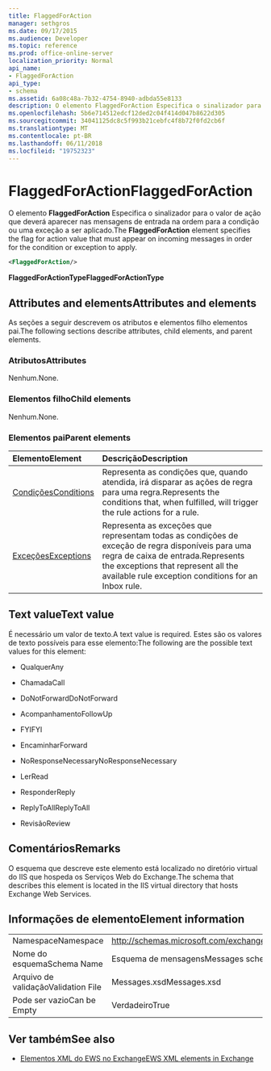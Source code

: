 ```yaml
---
title: FlaggedForAction
manager: sethgros
ms.date: 09/17/2015
ms.audience: Developer
ms.topic: reference
ms.prod: office-online-server
localization_priority: Normal
api_name:
- FlaggedForAction
api_type:
- schema
ms.assetid: 6a08c48a-7b32-4754-8940-adbda55e8133
description: O elemento FlaggedForAction Especifica o sinalizador para o valor de ação que deverá aparecer nas mensagens de entrada na ordem para a condição ou uma exceção a ser aplicado.
ms.openlocfilehash: 5b6e714512edcf12ded2c04f414d047b8622d305
ms.sourcegitcommit: 34041125dc8c5f993b21cebfc4f8b72f0fd2cb6f
ms.translationtype: MT
ms.contentlocale: pt-BR
ms.lasthandoff: 06/11/2018
ms.locfileid: "19752323"
---
```

# <a name="flaggedforaction"></a><span data-ttu-id="1426e-103">FlaggedForAction</span><span class="sxs-lookup"><span data-stu-id="1426e-103">FlaggedForAction</span></span>

<span data-ttu-id="1426e-104">O elemento **FlaggedForAction** Especifica o sinalizador para o valor de ação que deverá aparecer nas mensagens de entrada na ordem para a condição ou uma exceção a ser aplicado.</span><span class="sxs-lookup"><span data-stu-id="1426e-104">The **FlaggedForAction** element specifies the flag for action value that must appear on incoming messages in order for the condition or exception to apply.</span></span> 
  
```XML
<FlaggedForAction/>
```

 <span data-ttu-id="1426e-105">**FlaggedForActionType**</span><span class="sxs-lookup"><span data-stu-id="1426e-105">**FlaggedForActionType**</span></span>
## <a name="attributes-and-elements"></a><span data-ttu-id="1426e-106">Attributes and elements</span><span class="sxs-lookup"><span data-stu-id="1426e-106">Attributes and elements</span></span>

<span data-ttu-id="1426e-107">As seções a seguir descrevem os atributos e elementos filho elementos pai.</span><span class="sxs-lookup"><span data-stu-id="1426e-107">The following sections describe attributes, child elements, and parent elements.</span></span>
  
### <a name="attributes"></a><span data-ttu-id="1426e-108">Atributos</span><span class="sxs-lookup"><span data-stu-id="1426e-108">Attributes</span></span>

<span data-ttu-id="1426e-109">Nenhum.</span><span class="sxs-lookup"><span data-stu-id="1426e-109">None.</span></span>
  
### <a name="child-elements"></a><span data-ttu-id="1426e-110">Elementos filho</span><span class="sxs-lookup"><span data-stu-id="1426e-110">Child elements</span></span>

<span data-ttu-id="1426e-111">Nenhum.</span><span class="sxs-lookup"><span data-stu-id="1426e-111">None.</span></span>
  
### <a name="parent-elements"></a><span data-ttu-id="1426e-112">Elementos pai</span><span class="sxs-lookup"><span data-stu-id="1426e-112">Parent elements</span></span>

|<span data-ttu-id="1426e-113">**Elemento**</span><span class="sxs-lookup"><span data-stu-id="1426e-113">**Element**</span></span>|<span data-ttu-id="1426e-114">**Descrição**</span><span class="sxs-lookup"><span data-stu-id="1426e-114">**Description**</span></span>|
|:-----|:-----|
|[<span data-ttu-id="1426e-115">Condições</span><span class="sxs-lookup"><span data-stu-id="1426e-115">Conditions</span></span>](conditions.md) <br/> |<span data-ttu-id="1426e-116">Representa as condições que, quando atendida, irá disparar as ações de regra para uma regra.</span><span class="sxs-lookup"><span data-stu-id="1426e-116">Represents the conditions that, when fulfilled, will trigger the rule actions for a rule.</span></span>  <br/> |
|[<span data-ttu-id="1426e-117">Exceções</span><span class="sxs-lookup"><span data-stu-id="1426e-117">Exceptions</span></span>](exceptions.md) <br/> |<span data-ttu-id="1426e-118">Representa as exceções que representam todas as condições de exceção de regra disponíveis para uma regra de caixa de entrada.</span><span class="sxs-lookup"><span data-stu-id="1426e-118">Represents the exceptions that represent all the available rule exception conditions for an Inbox rule.</span></span>  <br/> |
   
## <a name="text-value"></a><span data-ttu-id="1426e-119">Text value</span><span class="sxs-lookup"><span data-stu-id="1426e-119">Text value</span></span>

<span data-ttu-id="1426e-120">É necessário um valor de texto.</span><span class="sxs-lookup"><span data-stu-id="1426e-120">A text value is required.</span></span> <span data-ttu-id="1426e-121">Estes são os valores de texto possíveis para esse elemento:</span><span class="sxs-lookup"><span data-stu-id="1426e-121">The following are the possible text values for this element:</span></span>
  
- <span data-ttu-id="1426e-122">Qualquer</span><span class="sxs-lookup"><span data-stu-id="1426e-122">Any</span></span>
    
- <span data-ttu-id="1426e-123">Chamada</span><span class="sxs-lookup"><span data-stu-id="1426e-123">Call</span></span>
    
- <span data-ttu-id="1426e-124">DoNotForward</span><span class="sxs-lookup"><span data-stu-id="1426e-124">DoNotForward</span></span>
    
- <span data-ttu-id="1426e-125">Acompanhamento</span><span class="sxs-lookup"><span data-stu-id="1426e-125">FollowUp</span></span>
    
- <span data-ttu-id="1426e-126">FYI</span><span class="sxs-lookup"><span data-stu-id="1426e-126">FYI</span></span>
    
- <span data-ttu-id="1426e-127">Encaminhar</span><span class="sxs-lookup"><span data-stu-id="1426e-127">Forward</span></span>
    
- <span data-ttu-id="1426e-128">NoResponseNecessary</span><span class="sxs-lookup"><span data-stu-id="1426e-128">NoResponseNecessary</span></span>
    
- <span data-ttu-id="1426e-129">Ler</span><span class="sxs-lookup"><span data-stu-id="1426e-129">Read</span></span>
    
- <span data-ttu-id="1426e-130">Responder</span><span class="sxs-lookup"><span data-stu-id="1426e-130">Reply</span></span>
    
- <span data-ttu-id="1426e-131">ReplyToAll</span><span class="sxs-lookup"><span data-stu-id="1426e-131">ReplyToAll</span></span>
    
- <span data-ttu-id="1426e-132">Revisão</span><span class="sxs-lookup"><span data-stu-id="1426e-132">Review</span></span>
    
## <a name="remarks"></a><span data-ttu-id="1426e-133">Comentários</span><span class="sxs-lookup"><span data-stu-id="1426e-133">Remarks</span></span>

<span data-ttu-id="1426e-134">O esquema que descreve este elemento está localizado no diretório virtual do IIS que hospeda os Serviços Web do Exchange.</span><span class="sxs-lookup"><span data-stu-id="1426e-134">The schema that describes this element is located in the IIS virtual directory that hosts Exchange Web Services.</span></span>
  
## <a name="element-information"></a><span data-ttu-id="1426e-135">Informações de elemento</span><span class="sxs-lookup"><span data-stu-id="1426e-135">Element information</span></span>

|||
|:-----|:-----|
|<span data-ttu-id="1426e-136">Namespace</span><span class="sxs-lookup"><span data-stu-id="1426e-136">Namespace</span></span>  <br/> |http://schemas.microsoft.com/exchange/services/2006/messages  <br/> |
|<span data-ttu-id="1426e-137">Nome do esquema</span><span class="sxs-lookup"><span data-stu-id="1426e-137">Schema Name</span></span>  <br/> |<span data-ttu-id="1426e-138">Esquema de mensagens</span><span class="sxs-lookup"><span data-stu-id="1426e-138">Messages schema</span></span>  <br/> |
|<span data-ttu-id="1426e-139">Arquivo de validação</span><span class="sxs-lookup"><span data-stu-id="1426e-139">Validation File</span></span>  <br/> |<span data-ttu-id="1426e-140">Messages.xsd</span><span class="sxs-lookup"><span data-stu-id="1426e-140">Messages.xsd</span></span>  <br/> |
|<span data-ttu-id="1426e-141">Pode ser vazio</span><span class="sxs-lookup"><span data-stu-id="1426e-141">Can be Empty</span></span>  <br/> |<span data-ttu-id="1426e-142">Verdadeiro</span><span class="sxs-lookup"><span data-stu-id="1426e-142">True</span></span>  <br/> |
   
## <a name="see-also"></a><span data-ttu-id="1426e-143">Ver também</span><span class="sxs-lookup"><span data-stu-id="1426e-143">See also</span></span>



- [<span data-ttu-id="1426e-144">Elementos XML do EWS no Exchange</span><span class="sxs-lookup"><span data-stu-id="1426e-144">EWS XML elements in Exchange</span></span>](ews-xml-elements-in-exchange.md)

